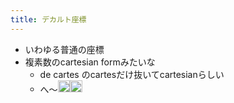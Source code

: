 ```yaml
---
title: デカルト座標
---
```


* いわゆる普通の座標
* 複素数のcartesian formみたいな
  * de cartes のcartesだけ抜いてcartesianらしい
  * へ〜<img src='https://scrapbox.io/api/pages/blu3mo-public/blu3mo/icon' alt='blu3mo.icon' height="19.5"/><img src='https://scrapbox.io/api/pages/blu3mo-public/blu3mo/icon' alt='blu3mo.icon' height="19.5"/>
